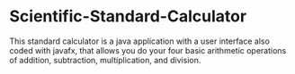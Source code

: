 # Scientific-Standard-Calculator
This standard calculator is a java application with a user interface also coded with javafx, that allows you do your four basic arithmetic operations of addition, subtraction, multiplication, and division.
